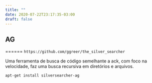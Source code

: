 ```yaml
---
title: ""
date: 2020-07-22T23:17:35-03:00
draft: false
---
```


## AG
======
`https://github.com/ggreer/the_silver_searcher`

Uma ferramenta de busca de código semelhante a ack, com foco na velocidade, faz uma busca recursiva em diretórios e arquivos. 

`apt-get install silversearcher-ag`



